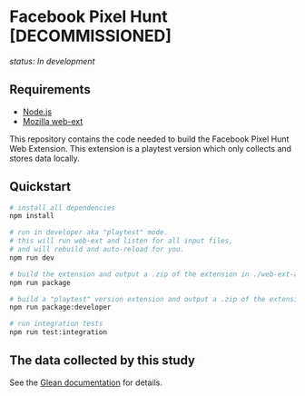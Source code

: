 # Facebook Pixel Hunt [DECOMMISSIONED]

_status: In development_

## Requirements
* [Node.js](https://nodejs.org/en/)
* [Mozilla web-ext](https://extensionworkshop.com/documentation/develop/getting-started-with-web-ext/)

This repository contains the code needed to build the Facebook Pixel Hunt Web Extension.  This extension is a playtest version which only collects and stores data locally.

## Quickstart

```bash
# install all dependencies
npm install

# run in developer aka "playtest" mode.
# this will run web-ext and listen for all input files, 
# and will rebuild and auto-reload for you.
npm run dev

# build the extension and output a .zip of the extension in ./web-ext-artifacts
npm run package

# build a "playtest" version extension and output a .zip of the extension in ./web-ext-artifacts
npm run package:developer

# run integration tests
npm run test:integration
```

## The data collected by this study

See the [Glean documentation](./docs/metrics.md) for details.